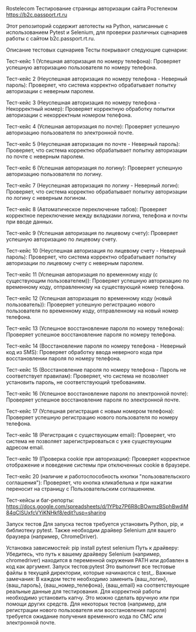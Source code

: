 Rostelecom 
Тестирование страницы авторизации сайта Ростелеком https://b2c.passport.rt.ru

Этот репозиторий содержит автотесты на Python, написанные с использованием Pytest и Selenium, для проверки различных сценариев работы с сайтом b2c.passport.rt.ru.

Описание тестовых сценариев
Тесты покрывают следующие сценарии:

Тест-кейс 1 (Успешная авторизация по номеру телефона): Проверяет успешную авторизацию пользователя по номеру телефона.

Тест-кейс 2 (Неуспешная авторизация по номеру телефона - Неверный пароль): Проверяет, что система корректно обрабатывает попытку авторизации с неверным паролем.

Тест-кейс 3 (Неуспешная авторизация по номеру телефона - Некорректный номер): Проверяет корректную обработку попытки авторизации с некорректным номером телефона.

Тест-кейс 4 (Успешная авторизация по почте): Проверяет успешную авторизацию пользователя по электронной почте.

Тест-кейс 5 (Неуспешная авторизация по почте - Неверный пароль): Проверяет, что система корректно обрабатывает попытку авторизации по почте с неверным паролем.

Тест-кейс 6 (Успешная авторизация по логину): Проверяет успешную авторизацию пользователя по логину.

Тест-кейс 7 (Неуспешная авторизация по логину - Неверный логин): Проверяет, что система корректно обрабатывает попытку авторизации по логину с неверным логином.

Тест-кейс 8 (Автоматическое переключение табов): Проверяет корректное переключение между вкладками логина, телефона и почты при вводе данных.

Тест-кейс 9 (Успешная авторизация по лицевому счету): Проверяет успешную авторизацию по лицевому счету.

Тест-кейс 10 (Неуспешная авторизация по лицевому счету - Неверный пароль): Проверяет, что система корректно обрабатывает попытку авторизации по лицевому счету с неверным паролем.

Тест-кейс 11 (Успешная авторизация по временному коду (с существующим пользователем)): Проверяет успешную авторизацию по временному коду, отправленному на существующий номер телефона.

Тест-кейс 12 (Успешная авторизация по временному коду (новый пользователь)): Проверяет успешную регистрацию нового пользователя по временному коду, отправленному на новый номер телефона.

Тест-кейс 13 (Успешное восстановление пароля по номеру телефона): Проверяет успешное восстановление пароля по номеру телефона.

Тест-кейс 14 (Восстановление пароля по номеру телефона - Неверный код из SMS): Проверяет обработку ввода неверного кода при восстановлении пароля по номеру телефона.

Тест-кейс 15 (Восстановление пароля по номеру телефона - Пароль не соответствует правилам): Проверяет, что система не позволяет установить пароль, не соответствующий требованиям.

Тест-кейс 16 (Успешное восстановление пароля по электронной почте): Проверяет успешное восстановление пароля по электронной почте.

Тест-кейс 17 (Успешная регистрация с новым номером телефона): Проверяет успешную регистрацию нового пользователя по номеру телефона.

Тест-кейс 18 (Регистрация с существующим email): Проверяет, что система не позволяет зарегистрироваться с уже существующим адресом email.

Тест-кейс 19 (Проверка cookie при авторизации): Проверяет корректное отображение и поведение системы при отключенных cookie в браузере.

Тест-кейс 20 (наличие и работоспособность кнопки "пользовательского соглашения"): Проверяет, что кнопка кликабельна и при нажатии переносит на страницу с Пользовательским соглашением.

Тест-кейсы и баг-репорты: 
https://docs.google.com/spreadsheets/d/1YPbz7P6R8cBOwmzBSphBwdiM84qClSUxfcVYiKNHkf8/edit?usp=sharing

Запуск тестов
Для запуска тестов требуется установить Python, pip, и библиотеку pytest. Также необходим драйвер Selenium для вашего браузера (например, ChromeDriver).

Установка зависимостей: pip install pytest selenium
Путь к драйверу: Убедитесь, что путь к вашему драйверу Selenium (например, chromedriver) находится в переменной окружения PATH или добавлен в код как аргумент.
Запуск тестов:pytest
Это выполнит все тестовые файлы в текущей директории, которые начинаются с test_.
Важные замечания:
В каждом тесте необходимо заменить {ваш_логин}, {ваш_пароль}, {ваш_номер_телефона}, {ваш_email} на соответствующие реальные данные для тестирования.
Для корректной работы необходимо установить капчу. Это можно сделать вручную или при помощи других средств.
Для некоторых тестов (например, для регистрации нового пользователя или восстановления пароля) требуется ожидание получения временного кода по СМС или электронной почте.
